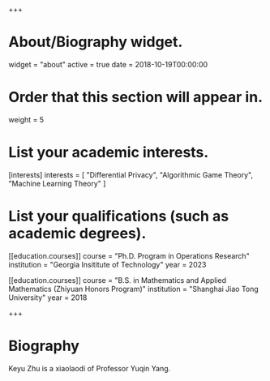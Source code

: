 +++
# About/Biography widget.
widget = "about"
active = true
date = 2018-10-19T00:00:00

# Order that this section will appear in.
weight = 5

# List your academic interests.
[interests]
  interests = [
    "Differential Privacy",
    "Algorithmic Game Theory",
    "Machine Learning Theory"
  ]

# List your qualifications (such as academic degrees).
[[education.courses]]
  course = "Ph.D. Program in Operations Research"
  institution = "Georgia Insititute of Technology"
  year = 2023

[[education.courses]]
  course = "B.S. in Mathematics and Applied Mathematics (Zhiyuan Honors Program)"
  institution = "Shanghai Jiao Tong University"
  year = 2018

+++

# Biography

Keyu Zhu is a xiaolaodi of Professor Yuqin Yang.
